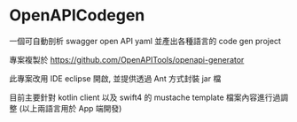 # OpenAPICodegen

一個可自動剖析 swagger open API yaml 並產出各種語言的 code gen project

專案複製於
https://github.com/OpenAPITools/openapi-generator

此專案改用 IDE eclipse 開啟, 並提供透過 Ant 方式封裝 jar 檔

目前主要針對 kotlin client 以及 swift4 的 mustache template 檔案內容進行過調整
(以上兩語言用於 App 端開發)

